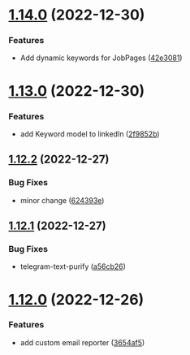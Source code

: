 # [1.14.0](https://github.com/ghorbani-mohammad/Social-Networks-Crawler/compare/v1.13.0...v1.14.0) (2022-12-30)


### Features

* Add dynamic keywords for JobPages ([42e3081](https://github.com/ghorbani-mohammad/Social-Networks-Crawler/commit/42e3081d809109605de801bb37e87fec6254cf04))



# [1.13.0](https://github.com/ghorbani-mohammad/Social-Networks-Crawler/compare/v1.12.2...v1.13.0) (2022-12-30)


### Features

* add Keyword model to linkedIn ([2f9852b](https://github.com/ghorbani-mohammad/Social-Networks-Crawler/commit/2f9852b7ed72a7a5c101b1603e93d6e777f8b671))



## [1.12.2](https://github.com/ghorbani-mohammad/Social-Networks-Crawler/compare/v1.12.1...v1.12.2) (2022-12-27)


### Bug Fixes

* minor change ([624393e](https://github.com/ghorbani-mohammad/Social-Networks-Crawler/commit/624393e0113d8cb3e9357a64f624a5bf64af1072))



## [1.12.1](https://github.com/ghorbani-mohammad/Social-Networks-Crawler/compare/v1.12.0...v1.12.1) (2022-12-27)


### Bug Fixes

* telegram-text-purify ([a56cb26](https://github.com/ghorbani-mohammad/Social-Networks-Crawler/commit/a56cb26c86c165df7843767a452317db79301ded))



# [1.12.0](https://github.com/ghorbani-mohammad/Social-Networks-Crawler/compare/v1.11.1...v1.12.0) (2022-12-26)


### Features

* add custom email reporter ([3654af5](https://github.com/ghorbani-mohammad/Social-Networks-Crawler/commit/3654af5f653d18c1a34aa0d3fdea940209f0f956))



